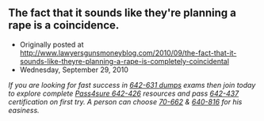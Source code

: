 ## The fact that it sounds like they're planning a rape is a coincidence.

 * Originally posted at http://www.lawyersgunsmoneyblog.com/2010/09/the-fact-that-it-sounds-like-theyre-planning-a-rape-is-completely-coincidental
 * Wednesday, September 29, 2010

_If you are looking for fast success in [642-631 dumps](http://www.actualtests.com/exam-642-631.htm) exams then join today to explore complete [Pass4sure 642-426](http://www.pass4sure.org/Cisco/642-426.html) resources and pass [642-437](http://www.test-king.me/642-437-exam.html) certification on first try. A person can choose [70-662](http://www.mytestking.net/70-662.html) & [640-816](http://www.thetestkings.us/640-816.html) for his easiness._